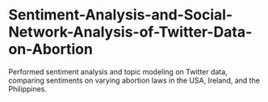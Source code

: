 # Sentiment-Analysis-and-Social-Network-Analysis-of-Twitter-Data-on-Abortion
Performed sentiment analysis and topic modeling on Twitter data, comparing sentiments on varying abortion laws in  the USA, Ireland, and the Philippines.
